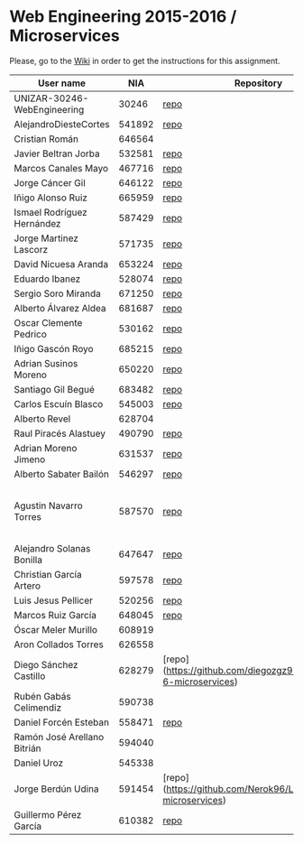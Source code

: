 # Web Engineering 2015-2016 / Microservices
Please, go to the [Wiki](https://github.com/UNIZAR-30246-WebEngineering/Laboratory-6-microservices/wiki) in order to get the instructions for this assignment.

User name | NIA |Repository|Proposal|Score
----------|-----|----------|--------|-----
UNIZAR-30246-WebEngineering |30246 | [repo](https://github.com/UNIZAR-30246-WebEngineering/Laboratory-6-microservices)
AlejandroDiesteCortes | 541892 | [repo](https://github.com/AlejandroDiesteCortes/Laboratory-6-microservices)
Cristian Román |646564
Javier Beltran Jorba | 532581 | [repo](https://github.com/MrJavo94/Laboratory-6-microservices)
Marcos Canales Mayo | 467716 | [repo](https://github.com/MarcosCM/Laboratory-6-microservices)
Jorge Cáncer Gil | 646122 | [repo](https://github.com/jorcox/Laboratory-6-microservices)
Iñigo Alonso Ruiz | 665959 | [repo](https://github.com/Shathe/Laboratory-6-microservices)
Ismael Rodríguez Hernández | 587429 | [repo](https://github.com/ismaro3/Laboratory-6-microservices)
Jorge Martinez Lascorz | 571735 | [repo](https://github.com/JorgeCoke/Laboratory-6-microservices)
David Nicuesa Aranda | 653224 | [repo](https://github.com/Nicu1309/Laboratory-6-microservices)
Eduardo Ibanez | 528074 | [repo](https://github.com/EduIbanez/Laboratory-6-microservices)
Sergio Soro Miranda | 671250 | [repo](https://github.com/teruyi/Laboratory-6-microservices)
Alberto Álvarez Aldea | 681687 | [repo](https://github.com/albert17/Laboratory-6-microservices)
Oscar Clemente Pedrico | 530162 | [repo](https://github.com/OscarClemente/Laboratory-6-microservices)
Iñigo Gascón Royo | 685215 | [repo](https://github.com/Gascon95/Laboratory-6-microservices)
Adrian Susinos Moreno | 650220 | [repo](https://github.com/ader9/Laboratory-6-microservices)
Santiago Gil Begué | 683482  | [repo](https://github.com/Santi-7/Laboratory-6-microservices)
Carlos Escuín Blasco | 545003 | [repo](https://github.com/xarlieskin/Laboratory-6-microservices)
Alberto Revel | 628704
Raul Piracés Alastuey | 490790 | [repo](https://github.com/piraces/Laboratory-6-microservices)
Adrian Moreno Jimeno | 631537 | [repo](http://github.com/Adriem/Laboratory-6-microservices)
Alberto Sabater Bailón | 546297 | [repo](https://github.com/asabater94/Laboratory-6-microservices)
Agustin Navarro Torres | 587570 | [repo](https://github.com/SirBargus/Laboratory-6-microservices) | Transform into node.js and eureka
Alejandro Solanas Bonilla | 647647 | [repo](https://github.com/Naxsel/Laboratory-6-microservices)
Christian García Artero | 597578 | [repo](https://github.com/christianjaka94/Laboratory-6-microservices)
Luis Jesus Pellicer | 520256 | [repo](https://github.com/luisjesuspellicer/Laboratory-6-microservices)
Marcos Ruiz García | 648045 | [repo](https://github.com/marcosruiz/Laboratory-6-microservices)
Óscar Meler Murillo | 608919
Aron Collados Torres | 626558
Diego Sánchez Castillo | 628279 | [repo] (https://github.com/diegozgz92/Laboratory-6-microservices)
Rubén Gabás Celimendiz | 590738
Daniel Forcén Esteban | 558471 | [repo](https://github.com/dforcen/Laboratory-6-microservices)
Ramón José Arellano Bitrián | 594040
Daniel Uroz | 545338
Jorge Berdún Udina | 591454 | [repo] (https://github.com/Nerok96/Laboratory-6-microservices)
Guillermo Pérez García | 610382 | [repo](https://github.com/guillepg/Laboratory-6-microservices)